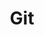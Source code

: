 ---
title: "Git"
description: "This is an Git category"
slug: "Git"
image: "git-bash.svg"
style:
    background: "#2a9d8f"
    color: "#fff"
---